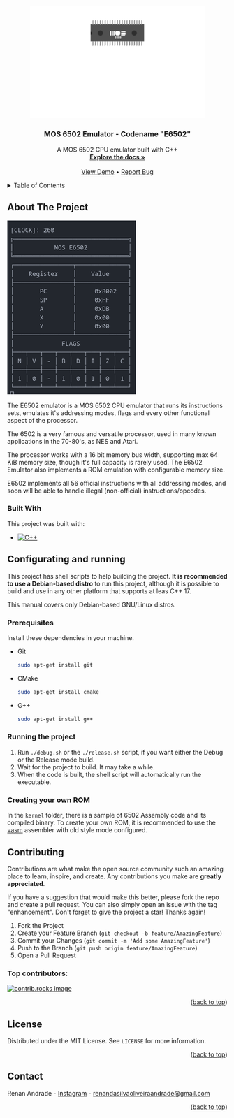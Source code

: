 <a id="readme-top"></a>

<!-- PROJECT LOGO -->
<br />
<div align="center">
  <a href="https://github.com/marshmll/e6502">
    <img src="https://raw.githubusercontent.com/marshmll/e6502/main/images/logo.png" alt="Logo" width="400" height="auto">
  </a>

  <h3 align="center">MOS 6502 Emulator - Codename "E6502"</h3>

  <p align="center">
    A MOS 6502 CPU emulator built with C++
    <br />
    <a href="https://github.com/marshmll/e6502"><strong>Explore the docs »</strong></a>
    <br />
    <br />
    <a href="https://github.com/marshmll/e6502">View Demo</a>
    •
    <a href="https://github.com/marshmll/e6502/issues/new?labels=bug&template=bug-report---.md">Report Bug</a>
  </p>
</div>


<!-- TABLE OF CONTENTS -->
<details>
  <summary>Table of Contents</summary>
  <ol>
    <li>
      <a href="#about-the-project">About The Project</a>
      <ul>
        <li><a href="#built-with">Built With</a></li>
      </ul>
    </li>
    <li>
      <a href="#configurating-and-running">Configurating and running</a>
      <ul>
        <li><a href="#prerequisites">Prerequisites</a></li>
        <li><a href="#running-the-project">Running the project</a></li>
        <li><a href="#creating-your-own-rom">Creating your own ROM</a></li>
      </ul>
    </li>
    <li><a href="#contributing">Contributing</a></li>
    <li><a href="#license">License</a></li>
    <li><a href="#contact">Contact</a></li>
    <li><a href="#acknowledgments">Acknowledgments</a></li>
  </ol>
</details>


<!-- ABOUT THE PROJECT -->
## About The Project

[![E6502][cover]](https://github.com/marshmll/e6502)

The E6502 emulator is a MOS 6502 CPU emulator that runs its instructions sets, emulates it's addressing modes, flags and every other functional aspect of the processor.

The 6502 is a very famous and versatile processor, used in many known applications in the 70-80's, as NES and Atari.

The processor works with a 16 bit memory bus width, supporting max 64 KiB memory size, though it's full capacity is rarely used. The E6502 Emulator also implements a ROM emulation with configurable memory size.

E6502 implements all 56 official instructions with all addressing modes, and soon will be able to handle illegal (non-official) instructions/opcodes.

### Built With

This project was built with:

* [![C++][C++]][C++-url]

## Configurating and running

This project has shell scripts to help building the project. **It is recommended to use a Debian-based distro** to run this project, although it is possible to build and use in any other platform that supports at leas C++ 17.

This manual covers only Debian-based GNU/Linux distros.

### Prerequisites

Install these dependencies in your machine.
* Git
  ```sh
  sudo apt-get install git
  ```
* CMake
  ```sh
  sudo apt-get install cmake
  ```
* G++
  ```sh
  sudo apt-get install g++
  ```

### Running the project

1. Run ```./debug.sh``` or the ```./release.sh``` script, if you want either the Debug or the Release mode build.
2. Wait for the project to build. It may take a while.
3. When the code is built, the shell script will automatically run the executable.

### Creating your own ROM

In the ```kernel``` folder, there is a sample of 6502 Assembly code and its compiled binary. To create your own ROM, it is recommended to use the [vasm](http://sun.hasenbraten.de/vasm/) assembler with old style mode configured.

<!-- CONTRIBUTING -->
## Contributing

Contributions are what make the open source community such an amazing place to learn, inspire, and create. Any contributions you make are **greatly appreciated**.

If you have a suggestion that would make this better, please fork the repo and create a pull request. You can also simply open an issue with the tag "enhancement".
Don't forget to give the project a star! Thanks again!

1. Fork the Project
2. Create your Feature Branch (`git checkout -b feature/AmazingFeature`)
3. Commit your Changes (`git commit -m 'Add some AmazingFeature'`)
4. Push to the Branch (`git push origin feature/AmazingFeature`)
5. Open a Pull Request

### Top contributors:

<a href="https://github.com/marshmll/e6502/graphs/contributors">
  <img src="https://contrib.rocks/image?repo=marshmll/e6502" alt="contrib.rocks image" />
</a>

<p align="right">(<a href="#readme-top">back to top</a>)</p>

<!-- LICENSE -->
## License

Distributed under the MIT License. See `LICENSE` for more information.

<p align="right">(<a href="#readme-top">back to top</a>)</p>

<!-- CONTACT -->
## Contact

Renan Andrade - [Instagram](https://instagram.com/renan._.and) - renandasilvaoliveiraandrade@gmail.com

<p align="right">(<a href="#readme-top">back to top</a>)</p>

<!-- MARKDOWN LINKS & IMAGES -->
<!-- https://www.markdownguide.org/basic-syntax/#reference-style-links -->
[contributors-shield]: https://img.shields.io/github/contributors/marshmll/e6502.svg?style=for-the-badge
[contributors-url]: https://github.com/marshmll/e6502/graphs/contributors
[forks-shield]: https://img.shields.io/github/forks/marshmll/e6502.svg?style=for-the-badge
[forks-url]: https://github.com/marshmll/e6502/network/members
[stars-shield]: https://img.shields.io/github/stars/marshmll/e6502.svg?style=for-the-badge
[stars-url]: https://github.com/marshmll/e6502/stargazers
[issues-shield]: https://img.shields.io/github/issues/marshmll/e6502.svg?style=for-the-badge
[issues-url]: https://github.com/marshmll/e6502/issues
[license-shield]: https://img.shields.io/github/license/marshmll/e6502.svg?style=for-the-badge
[license-url]: https://github.com/marshmll/e6502/blob/master/LICENSE.txt
[linkedin-shield]: https://img.shields.io/badge/-LinkedIn-black.svg?style=for-the-badge&logo=linkedin&colorB=555
[linkedin-url]: https://linkedin.com/in/renan-oliveira-andrade
[cover]: https://raw.githubusercontent.com/marshmll/e6502/main/images/screenshot.png
[C++]: https://img.shields.io/badge/-C++-333333?style=flat&logo=C%2B%2B
[C++-url]: https://en.cppreference.com/w/
[SFML]: https://img.shields.io/badge/-SFML-333333?style=flat&logo=sfml
[SFML-url]: https://www.sfml-dev.org/